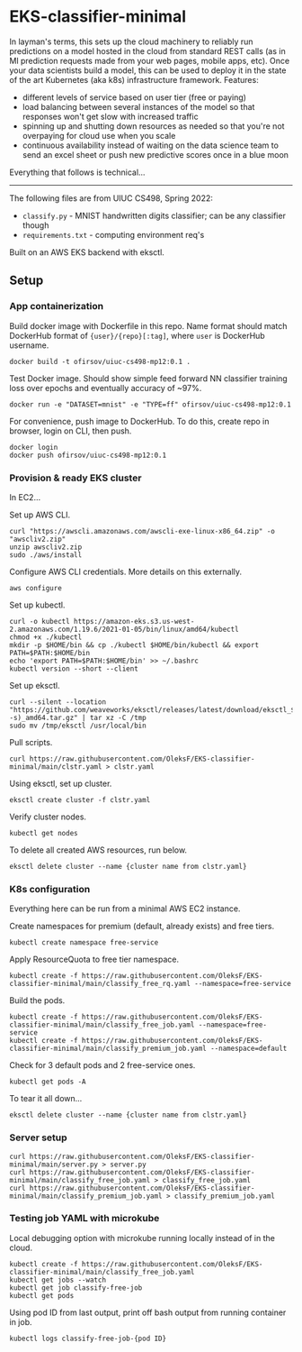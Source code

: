 # EKS-classifier-minimal

In layman's terms, this sets up the cloud machinery to reliably run predictions on a model hosted in the cloud from standard REST calls (as in Ml prediction requests made from your web pages, mobile apps, etc). Once your data scientists build a model, this can be used to deploy it in the state of the art Kubernetes (aka k8s) infrastructure framework. Features:
- different levels of service based on user tier (free or paying)
- load balancing between several instances of the model so that responses won't get slow with increased traffic
- spinning up and shutting down resources as needed so that you're not overpaying for cloud use when you scale
- continuous availability instead of waiting on the data science team to send an excel sheet or push new predictive scores once in a blue moon

Everything that follows is technical...

---

The following files are from UIUC CS498, Spring 2022:
- `classify.py` - MNIST handwritten digits classifier; can be any classifier though
- `requirements.txt` - computing environment req's

Built on an AWS EKS backend with eksctl.

## Setup

### App containerization

Build docker image with Dockerfile in this repo. Name format should match DockerHub format of `{user}/{repo}[:tag]`, where `user` is DockerHub username.

```
docker build -t ofirsov/uiuc-cs498-mp12:0.1 .
```

Test Docker image. Should show simple feed forward NN classifier training loss over epochs and eventually accuracy of ~97%.

```
docker run -e "DATASET=mnist" -e "TYPE=ff" ofirsov/uiuc-cs498-mp12:0.1
```

For convenience, push image to DockerHub. To do this, create repo in browser, login on CLI, then push.

```
docker login
docker push ofirsov/uiuc-cs498-mp12:0.1
```

### Provision & ready EKS cluster

In EC2...

Set up AWS CLI.

```
curl "https://awscli.amazonaws.com/awscli-exe-linux-x86_64.zip" -o "awscliv2.zip"
unzip awscliv2.zip
sudo ./aws/install
```

Configure AWS CLI credentials. More details on this externally.

```
aws configure
```

Set up kubectl.

```
curl -o kubectl https://amazon-eks.s3.us-west-2.amazonaws.com/1.19.6/2021-01-05/bin/linux/amd64/kubectl
chmod +x ./kubectl
mkdir -p $HOME/bin && cp ./kubectl $HOME/bin/kubectl && export PATH=$PATH:$HOME/bin
echo 'export PATH=$PATH:$HOME/bin' >> ~/.bashrc
kubectl version --short --client
```

Set up eksctl.

```
curl --silent --location "https://github.com/weaveworks/eksctl/releases/latest/download/eksctl_$(uname -s)_amd64.tar.gz" | tar xz -C /tmp
sudo mv /tmp/eksctl /usr/local/bin
```

Pull scripts.

```
curl https://raw.githubusercontent.com/OleksF/EKS-classifier-minimal/main/clstr.yaml > clstr.yaml
```

Using eksctl, set up cluster.

```
eksctl create cluster -f clstr.yaml
```

Verify cluster nodes.

```
kubectl get nodes
```

To delete all created AWS resources, run below.

```
eksctl delete cluster --name {cluster name from clstr.yaml}
```


### K8s configuration

Everything here can be run from a minimal AWS EC2 instance.

Create namespaces for premium (default, already exists) and free tiers.

```
kubectl create namespace free-service
```

Apply ResourceQuota to free tier namespace.

```
kubectl create -f https://raw.githubusercontent.com/OleksF/EKS-classifier-minimal/main/classify_free_rq.yaml --namespace=free-service
```

Build the pods.

```
kubectl create -f https://raw.githubusercontent.com/OleksF/EKS-classifier-minimal/main/classify_free_job.yaml --namespace=free-service
kubectl create -f https://raw.githubusercontent.com/OleksF/EKS-classifier-minimal/main/classify_premium_job.yaml --namespace=default
```

Check for 3 default pods and 2 free-service ones.

```
kubectl get pods -A
```

To tear it all down...

```
eksctl delete cluster --name {cluster name from clstr.yaml}
```

### Server setup

```
curl https://raw.githubusercontent.com/OleksF/EKS-classifier-minimal/main/server.py > server.py
curl https://raw.githubusercontent.com/OleksF/EKS-classifier-minimal/main/classify_free_job.yaml > classify_free_job.yaml
curl https://raw.githubusercontent.com/OleksF/EKS-classifier-minimal/main/classify_premium_job.yaml > classify_premium_job.yaml
```

### Testing job YAML with microkube

Local debugging option with microkube running locally instead of in the cloud.

```
kubectl create -f https://raw.githubusercontent.com/OleksF/EKS-classifier-minimal/main/classify_free_job.yaml
kubectl get jobs --watch
kubectl get job classify-free-job
kubectl get pods
```

Using pod ID from last output, print off bash output from running container in job.

```
kubectl logs classify-free-job-{pod ID}
```

